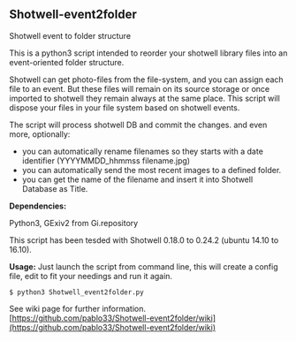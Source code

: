 ## Shotwell-event2folder
Shotwell event to folder structure  

This is a python3 script intended to reorder your shotwell library files into an event-oriented folder structure.  

Shotwell can get photo-files from the file-system, and you can assign each file to an event. But these files will remain on its source storage or once imported to shotwell they remain always at the same place.
This script will dispose your files in your file system based on shotwell events.

The script will process shotwell DB and commit the changes.
and even more, optionally:
- you can automatically rename filenames so they starts with a date identifier (YYYYMMDD_hhmmss filename.jpg)
- you can automatically send the most recent images to a defined folder.
- you can get the name of the filename and insert it into Shotwell Database as Title.

**Dependencies:**

Python3, GExiv2 from Gi.repository

This script has been tesded with Shotwell 0.18.0 to 0.24.2 (ubuntu 14.10 to 16.10).

**Usage:**
Just launch the script from command line, this will create a config file, edit to fit your needings and run it again.

	$ python3 Shotwell_event2folder.py


See wiki page for further information. 
[https://github.com/pablo33/Shotwell-event2folder/wiki](https://github.com/pablo33/Shotwell-event2folder/wiki)
